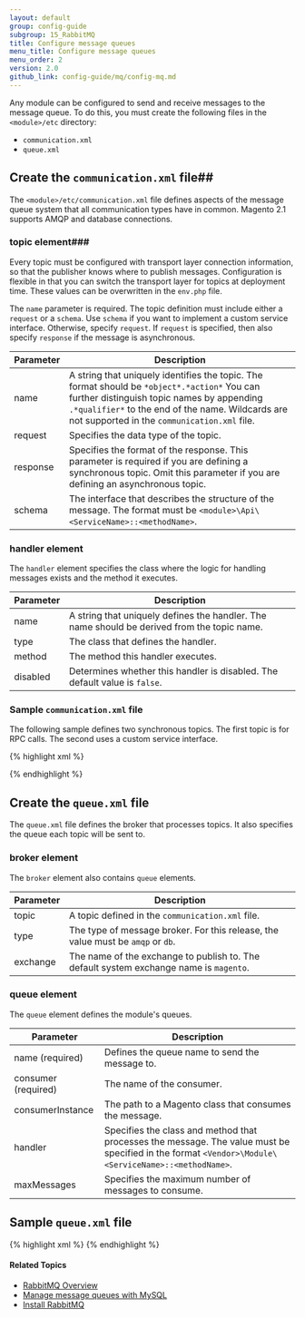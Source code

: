 ```yaml
---
layout: default
group: config-guide
subgroup: 15_RabbitMQ
title: Configure message queues
menu_title: Configure message queues
menu_order: 2
version: 2.0
github_link: config-guide/mq/config-mq.md
---
```

Any module can be configured to send and receive messages to the message queue. To do this, you must create the following files in the `<module>/etc` directory:

* `communication.xml`
* `queue.xml`

## Create the `communication.xml` file##

The `<module>/etc/communication.xml` file defines aspects of the message queue system that all communication types have in common. Magento 2.1 supports AMQP and database connections.

### topic element###

Every topic must be configured with transport layer connection information, so that the publisher knows where to publish messages. Configuration is flexible in that you can switch the transport layer for topics at deployment time. These values can be overwritten in the `env.php` file.

The `name` parameter is required. The topic definition must include either a `request` or a `schema`. Use `schema` if you want to implement a custom service interface.  Otherwise, specify `request`. If `request` is specified, then also specify `response` if the message is asynchronous.

Parameter | Description
--- | ---
name | A string that uniquely identifies the topic. The format should be `*object*.*action*` You can further distinguish topic names by appending `.*qualifier*` to the end of the name. Wildcards are not supported in the `communication.xml` file.
request | Specifies the data type of the topic.
response | Specifies the format of the response. This parameter is required if you are defining a synchronous topic. Omit this parameter if you are defining an asynchronous topic.
schema | The interface that describes the structure of the message. The format must be  `<module>\Api\<ServiceName>::<methodName>`.

### handler element ###
The `handler` element specifies the class where the logic for handling messages exists and the method it executes.

Parameter | Description
--- | ---
name | A string that uniquely defines the handler. The name should be derived from the topic name.  
type | The class that defines the handler.
method | The method this handler executes.
disabled | Determines whether this handler is disabled. The default value is `false`.

### Sample `communication.xml` file
The following sample defines two synchronous topics. The first topic is for RPC calls. The second uses a custom service interface.

{% highlight xml %}
<?xml version="1.0"?>
<config xmlns:xsi="http://www.w3.org/2001/XMLSchema-instance" xsi:noNamespaceSchemaLocation="urn:magento:framework-message-queue:etc/queue.xsd">
<topic name="synchronous.rpc.test" request="string" response="string">
    <handler name="processRpcRequest" type="Magento\TestModuleSynchronousAmqp\Model\RpcRequestHandler" method="process"/>
</topic>
<topic name="magento.testModuleSynchronousAmqp.api.serviceInterface.execute" schema="Magento\TestModuleSynchronousAmqp\Api\ServiceInterface::execute">
    <handler name="processRemoteRequest" type="Magento\TestModuleSynchronousAmqp\Model\RpcRequestHandler" method="process"/>
</topic>
</config>
{% endhighlight %}

## Create the `queue.xml` file ##
The `queue.xml` file defines the broker that processes topics.  It also specifies the queue each topic will be sent to.

### broker element ###
The `broker` element also contains `queue` elements.

Parameter | Description
--- | ---
topic | A topic defined in the `communication.xml` file.
type | The type of message broker. For this release, the value must be `amqp` or `db`.
exchange | The name of the exchange to publish to. The default system exchange name is `magento`.

### queue element ###
The `queue` element defines the module's queues.

Parameter | Description
--- | ---
name (required) | Defines the queue name to send the message to.
consumer (required) | The name of the consumer.  
consumerInstance | The path to a Magento class that consumes the message.
handler | Specifies the class and method that processes the message. The value must be specified in the format `<Vendor>\Module\<ServiceName>::<methodName>`.
maxMessages | Specifies the maximum number of messages to consume.

## Sample `queue.xml` file ##

{% highlight xml %}
<config xmlns:xsi="http://www.w3.org/2001/XMLSchema-instance" xsi:noNamespaceSchemaLocation="urn:magento:framework-message-queue:etc/queue.xsd">
<broker topic="synchronous.rpc.test" type="amqp" exchange="magento">
    <queue consumer="synchronousRpcTestConsumer" name="synchronous.rpc.test" consumerInstance="Magento\Framework\MessageQueue\Rpc\Consumer"/>
</broker>
<broker topic="magento.testModuleSynchronousAmqp.api.serviceInterface.execute" type="amqp" exchange="magento">
    <queue consumer="RemoteServiceTestConsumer" name="queue.magento.testModuleSynchronousAmqp.api.serviceInterface.execute" consumerInstance="Magento\Framework\MessageQueue\Rpc\Consumer"/>
</broker>
</config>
{% endhighlight %}

#### Related Topics
*	<a href="{{page.baseurl}}config-guide/mq/rabbitmq-overview.html">RabbitMQ Overview</a>
*	<a href="{{page.baseurl}}config-guide/mq/manage-mysql.html">Manage message queues with MySQL</a>
*	<a href="{{page.baseurl}}install-gde/prereq/install-rabbitmq.html">Install RabbitMQ</a>
